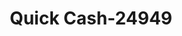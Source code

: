 ---
f_zip-code: 37604
f_state-code: TN
title: Quick Cash-24949
f_phone: 423-926-0900
f_city-only: Johnson City
f_address: 817 West Walnut Street Suite 11 Johnson City
f_location-unique-id: '24949'
slug: quick-cash-24949
updated-on: '2024-05-30T13:46:58.046Z'
created-on: '2024-05-30T13:36:59.803Z'
published-on: '2024-05-30T13:54:32.469Z'
f_city-state: cms/city/johnson-city-tn.md
f_company: cms/company/quick-cash.md
f_state: cms/state/tennessee.md
layout: '[payday-loan].html'
tags: payday-loan
---